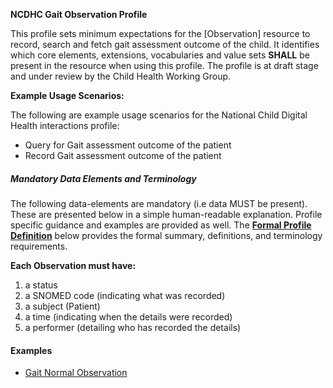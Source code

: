 **NCDHC Gait Observation Profile**

This profile sets minimum expectations for the [Observation] resource to record, search and fetch gait assessment outcome of the child. It identifies which core elements, extensions, vocabularies and value sets **SHALL** be present in the resource when using this profile. The profile is at draft stage and under review by the Child Health Working Group. 

**Example Usage Scenarios:**

The following are example usage scenarios for the National Child Digital Health interactions
profile:

-   Query for Gait assessment outcome of the patient
-   Record Gait assessment outcome of the patient

##### Mandatory Data Elements and Terminology


The following data-elements are mandatory (i.e data MUST be present). These are presented below in a simple human-readable explanation. Profile specific guidance and examples are provided as well.  The [**Formal Profile Definition**](#profile) below provides the  formal summary, definitions, and  terminology requirements.  

**Each Observation must have:**

1.  a status  
1.  a SNOMED code (indicating what was recorded)
1.  a subject (Patient)
1.  a time (indicating when the details were recorded)
1.	a performer (detailing who has recorded the details)




#### Examples

- [Gait Normal Observation](ncdhc-observation-gait-normal-example.html)